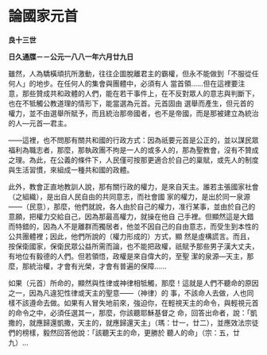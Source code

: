 # 論國家元首


**良十三世**

**日久通牒－－公元一八八一年六月廿九日**





雖然，人為驕橫頑抗所激動，往往企圖脫離君主的霸權，但永不能做到「不服從任何人」的地步。在任何人的集會與團體中，必須有人
當首領……但在這裡要注意，那些贊成共和政體的人們，能在若干事件上，在不反對眾人的意志與判斷下，也在不牴觸公教道理的情形下，能當選為元首。元首固由
選舉而產生，但元首的權力，並不由選舉所賦予，而且統治那帝國者，也不是帝國，而是那被建立為統治的人—元首—君主。

——這裡，也不問那有關共和國的行政方式：因為祇要元首是公正的，並以謀民眾福利為職志者，那麼，那執政團不拘是一人的或多人的，那為聖教會，沒有不贊成之理。為此，在公義的條件下，人民僅可按那更適合於自己的稟賦，或先人的制度與生活習慣，來組成一種共和國的政體。

此外，教會正直地教訓人說，那有關行政的權力，是來自天主。誰若主張國家社會（之組織），是出自人民自由的共同意志，而社會國
家的權力，是出於同一泉源——（民意），那麼，他們就說，各人由於自己的權力，准行某事，並由於自己的意願，把權力交給自己，因為那最高權力，就操在他自
己手裡。但顯然這是大錯而特錯的，因為人不是離群而獨居者，他並不因自己的自由意志，而受生到本性的公共團體裡；因此，他們所說的（權力形成的）方式，顯
然是虛構謊言。而且，按保衛國家，保衛民眾公益所需而論，也不能把政權，祇賦予那些男子漢大丈夫，有地位有毅德的人們。但若領悟，政權是來自偉大的，至聖
潔的泉源—天主，那麼，那統治權，才會有光榮，才會有普遍的保障……

如果（元首）所命的，顯然與性律或神律相牴觸，那麼！這就是人們不聽命的原因之一，因為凡違犯性律或天主的聖意——（神律）的
事，不該命人去做，人也同樣不該遵命去做。如果有人冒失地前來，強迫你，在輕視天主的命令，與輕視元首的命令之中，必須任選其一，那麼，你該聽耶穌基督之
命，回答出命者，說：「凱撒的，就應歸還凱撒，天主的，就應歸還天主」（瑪：廿一，廿二），並應效法宗徒們的榜樣，毅然回答他說：「該聽天主的命，更勝於
聽人的命」（宗：五，廿九）…

